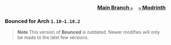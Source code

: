 ### <p align=right>[Main Branch `←`](https://github.com/KessokuTeaTime/Bounced)&emsp;[`→` Modrinth](https://modrinth.com/mod/bounced)</p>

### Bounced for Arch `1.18~1.18.2`

> **Note**
> This version of **Bounced** is outdated. Newer modifies will only be made to the latst few versions.
